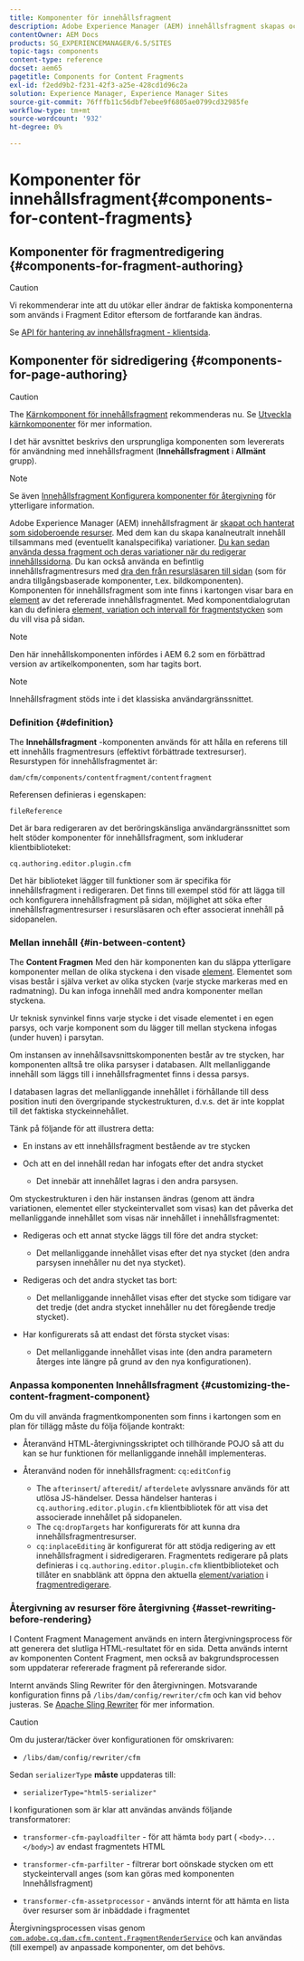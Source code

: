 ```yaml
---
title: Komponenter för innehållsfragment
description: Adobe Experience Manager (AEM) innehållsfragment skapas och hanteras som sidoberoende resurser
contentOwner: AEM Docs
products: SG_EXPERIENCEMANAGER/6.5/SITES
topic-tags: components
content-type: reference
docset: aem65
pagetitle: Components for Content Fragments
exl-id: f2edd9b2-f231-42f3-a25e-428cd1d96c2a
solution: Experience Manager, Experience Manager Sites
source-git-commit: 76fffb11c56dbf7ebee9f6805ae0799cd32985fe
workflow-type: tm+mt
source-wordcount: '932'
ht-degree: 0%

---
```


# Komponenter för innehållsfragment{#components-for-content-fragments}

## Komponenter för fragmentredigering {#components-for-fragment-authoring}

>[!CAUTION]
>
>Vi rekommenderar inte att du utökar eller ändrar de faktiska komponenterna som används i Fragment Editor eftersom de fortfarande kan ändras.

Se [API för hantering av innehållsfragment - klientsida](/help/sites-developing/customizing-content-fragments.md#the-content-fragment-management-api-client-side).

## Komponenter för sidredigering {#components-for-page-authoring}

>[!CAUTION]
>
>The [Kärnkomponent för innehållsfragment](https://experienceleague.adobe.com/docs/experience-manager-core-components/using/wcm-components/content-fragment-component.html) rekommenderas nu. Se [Utveckla kärnkomponenter](https://experienceleague.adobe.com/docs/experience-manager-core-components/using/developing/overview.html) för mer information.
>
>I det här avsnittet beskrivs den ursprungliga komponenten som levererats för användning med innehållsfragment (**Innehållsfragment** i **Allmänt** grupp).

>[!NOTE]
>
>Se även [Innehållsfragment Konfigurera komponenter för återgivning](/help/sites-developing/content-fragments-config-components-rendering.md) för ytterligare information.

Adobe Experience Manager (AEM) innehållsfragment är [skapat och hanterat som sidoberoende resurser](/help/assets/content-fragments/content-fragments.md). Med dem kan du skapa kanalneutralt innehåll tillsammans med (eventuellt kanalspecifika) variationer. [Du kan sedan använda dessa fragment och deras variationer när du redigerar innehållssidorna](/help/sites-authoring/content-fragments.md). Du kan också använda en befintlig innehållsfragmentresurs med [dra den från resursläsaren till sidan](/help/sites-authoring/content-fragments.md#adding-a-content-fragment-to-your-page) (som för andra tillgångsbaserade komponenter, t.ex. bildkomponenten). Komponenten för innehållsfragment som inte finns i kartongen visar bara en [element](/help/assets/content-fragments/content-fragments.md#constituent-parts-of-a-content-fragment) av det refererade innehållsfragmentet. Med komponentdialogrutan kan du definiera [element, variation och intervall för fragmentstycken](/help/assets/content-fragments/content-fragments.md#constituent-parts-of-a-content-fragment) som du vill visa på sidan.

>[!NOTE]
>
>Den här innehållskomponenten infördes i AEM 6.2 som en förbättrad version av artikelkomponenten, som har tagits bort.

>[!NOTE]
>
>Innehållsfragment stöds inte i det klassiska användargränssnittet.

### Definition {#definition}

The **Innehållsfragment** -komponenten används för att hålla en referens till ett innehålls fragmentresurs (effektivt förbättrade textresurser). Resurstypen för innehållsfragmentet är:

`dam/cfm/components/contentfragment/contentfragment`

Referensen definieras i egenskapen:

`fileReference`

Det är bara redigeraren av det beröringskänsliga användargränssnittet som helt stöder komponenter för innehållsfragment, som inkluderar klientbiblioteket:

`cq.authoring.editor.plugin.cfm`

Det här biblioteket lägger till funktioner som är specifika för innehållsfragment i redigeraren. Det finns till exempel stöd för att lägga till och konfigurera innehållsfragment på sidan, möjlighet att söka efter innehållsfragmentresurser i resursläsaren och efter associerat innehåll på sidopanelen.

### Mellan innehåll {#in-between-content}

The **Content Fragmen** Med den här komponenten kan du släppa ytterligare komponenter mellan de olika styckena i den visade [element](/help/assets/content-fragments/content-fragments.md#constituent-parts-of-a-content-fragment). Elementet som visas består i själva verket av olika stycken (varje stycke markeras med en radmatning). Du kan infoga innehåll med andra komponenter mellan styckena.

Ur teknisk synvinkel finns varje stycke i det visade elementet i en egen parsys, och varje komponent som du lägger till mellan styckena infogas (under huven) i parsytan.

Om instansen av innehållsavsnittskomponenten består av tre stycken, har komponenten alltså tre olika parsyser i databasen. Allt mellanliggande innehåll som läggs till i innehållsfragmentet finns i dessa parsys.

I databasen lagras det mellanliggande innehållet i förhållande till dess position inuti den övergripande styckestrukturen, d.v.s. det är inte kopplat till det faktiska styckeinnehållet.

Tänk på följande för att illustrera detta:

* En instans av ett innehållsfragment bestående av tre stycken
* Och att en del innehåll redan har infogats efter det andra stycket

   * Det innebär att innehållet lagras i den andra parsysen.

Om styckestrukturen i den här instansen ändras (genom att ändra variationen, elementet eller styckeintervallet som visas) kan det påverka det mellanliggande innehållet som visas när innehållet i innehållsfragmentet:

* Redigeras och ett annat stycke läggs till före det andra stycket:

   * Det mellanliggande innehållet visas efter det nya stycket (den andra parsysen innehåller nu det nya stycket).

* Redigeras och det andra stycket tas bort:

   * Det mellanliggande innehållet visas efter det stycke som tidigare var det tredje (det andra stycket innehåller nu det föregående tredje stycket).

* Har konfigurerats så att endast det första stycket visas:

   * Det mellanliggande innehållet visas inte (den andra parametern återges inte längre på grund av den nya konfigurationen).

### Anpassa komponenten Innehållsfragment {#customizing-the-content-fragment-component}

Om du vill använda fragmentkomponenten som finns i kartongen som en plan för tillägg måste du följa följande kontrakt:

* Återanvänd HTML-återgivningsskriptet och tillhörande POJO så att du kan se hur funktionen för mellanliggande innehåll implementeras.
* Återanvänd noden för innehållsfragment: `cq:editConfig`

   * The `afterinsert`/ `afteredit`/ `afterdelete` avlyssnare används för att utlösa JS-händelser. Dessa händelser hanteras i `cq.authoring.editor.plugin.cfm` klientbibliotek för att visa det associerade innehållet på sidopanelen.
   * The `cq:dropTargets` har konfigurerats för att kunna dra innehållsfragmentresurser.
   * `cq:inplaceEditing` är konfigurerat för att stödja redigering av ett innehållsfragment i sidredigeraren. Fragmentets redigerare på plats definieras i `cq.authoring.editor.plugin.cfm` klientbiblioteket och tillåter en snabblänk att öppna den aktuella [element/variation](/help/assets/content-fragments/content-fragments.md#constituent-parts-of-a-content-fragment) i [fragmentredigerare](/help/assets/content-fragments/content-fragments-variations.md).

### Återgivning av resurser före återgivning {#asset-rewriting-before-rendering}

I Content Fragment Management används en intern återgivningsprocess för att generera det slutliga HTML-resultatet för en sida. Detta används internt av komponenten Content Fragment, men också av bakgrundsprocessen som uppdaterar refererade fragment på refererande sidor.

Internt används Sling Rewriter för den återgivningen. Motsvarande konfiguration finns på `/libs/dam/config/rewriter/cfm` och kan vid behov justeras. Se [Apache Sling Rewriter](https://sling.apache.org/documentation/bundles/output-rewriting-pipelines-org-apache-sling-rewriter.html) för mer information.

>[!CAUTION]
>
>Om du justerar/täcker över konfigurationen för omskrivaren:
>
>* `/libs/dam/config/rewriter/cfm`
>
>Sedan `serializerType` **måste** uppdateras till:
>
>* `serializerType="html5-serializer"`

I konfigurationen som är klar att användas används följande transformatorer:

* `transformer-cfm-payloadfilter` - för att hämta `body` part ( `<body>...</body>`) av endast fragmentets HTML

* `transformer-cfm-parfilter` - filtrerar bort oönskade stycken om ett styckeintervall anges (som kan göras med komponenten Innehållsfragment)
* `transformer-cfm-assetprocessor` - används internt för att hämta en lista över resurser som är inbäddade i fragmentet

Återgivningsprocessen visas genom [`com.adobe.cq.dam.cfm.content.FragmentRenderService`](https://developer.adobe.com/experience-manager/reference-materials/6-5/javadoc/com/adobe/cq/dam/cfm/ContentFragment.html) och kan användas (till exempel) av anpassade komponenter, om det behövs.
